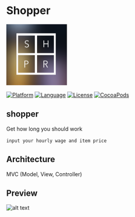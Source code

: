 Shopper
===================
<img src="./preview/shopper-1024.png" alt="alt text" width="160px" height="160px">

[![Platform](http://img.shields.io/badge/platform-ios-blue.svg?style=flat
)](https://developer.apple.com/iphone/index.action)
[![Language](http://img.shields.io/badge/language-swift-brightgreen.svg?style=flat
)](https://developer.apple.com/swift)
[![License](http://img.shields.io/badge/license-MIT-lightgrey.svg?style=flat
)](http://mit-license.org)
[![CocoaPods](https://img.shields.io/cocoapods/v/SwiftyWalkthrough.svg)]()

## shopper
Get how long you should work
```
input your hourly wage and item price
```
## Architecture

MVC (Model, View, Controller)

## Preview
<img src="./preview/shopper.gif" alt="alt text" width="260px" height="480px">
